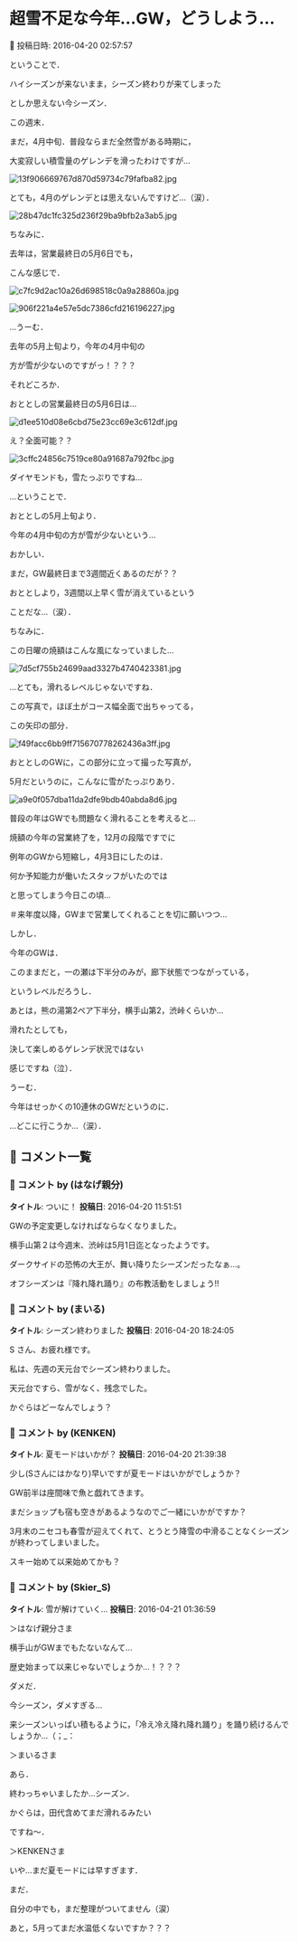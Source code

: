 # 超雪不足な今年…GW，どうしよう…

📅 投稿日時: 2016-04-20 02:57:57

ということで．


ハイシーズンが来ないまま，シーズン終わりが来てしまった


としか思えない今シーズン．





この週末．


まだ，4月中旬．普段ならまだ全然雪がある時期に，


大変寂しい積雪量のゲレンデを滑ったわけですが…




![13f906669767d870d59734c79fafba82.jpg](images/13f906669767d870d59734c79fafba82.jpg)




とても，4月のゲレンデとは思えないんですけど…（涙）．




![28b47dc1fc325d236f29ba9bfb2a3ab5.jpg](images/28b47dc1fc325d236f29ba9bfb2a3ab5.jpg)







ちなみに．


去年は，営業最終日の5月6日でも，


こんな感じで．




![c7fc9d2ac10a26d698518c0a9a28860a.jpg](images/c7fc9d2ac10a26d698518c0a9a28860a.jpg)









![906f221a4e57e5dc7386cfd216196227.jpg](images/906f221a4e57e5dc7386cfd216196227.jpg)




…うーむ．


去年の5月上旬より，今年の4月中旬の


方が雪が少ないのですがっ！？？？





それどころか．


おととしの営業最終日の5月6日は…




![d1ee510d08e6cbd75e23cc69e3c612df.jpg](images/d1ee510d08e6cbd75e23cc69e3c612df.jpg)




え？全面可能？？




![3cffc24856c7519ce80a91687a792fbc.jpg](images/3cffc24856c7519ce80a91687a792fbc.jpg)




ダイヤモンドも，雪たっぷりですね…





…ということで．


おととしの5月上旬より．


今年の4月中旬の方が雪が少ないという…


おかしい．


まだ，GW最終日まで3週間近くあるのだが？？


おととしより，3週間以上早く雪が消えているという


ことだな…（涙）．





ちなみに．


この日曜の焼額はこんな風になっていました…




![7d5cf755b24699aad3327b4740423381.jpg](images/7d5cf755b24699aad3327b4740423381.jpg)




…とても，滑れるレベルじゃないですね．


この写真で，ほぼ土がコース幅全面で出ちゃってる，


この矢印の部分．




![f49facc6bb9ff715670778262436a3ff.jpg](images/f49facc6bb9ff715670778262436a3ff.jpg)




おととしのGWに，この部分に立って撮った写真が，


5月だというのに，こんなに雪がたっぷりあり．




![a9e0f057dba11da2dfe9bdb40abda8d6.jpg](images/a9e0f057dba11da2dfe9bdb40abda8d6.jpg)




普段の年はGWでも問題なく滑れることを考えると…





焼額の今年の営業終了を，12月の段階ですでに


例年のGWから短縮し，4月3日にしたのは．


何か予知能力が働いたスタッフがいたのでは


と思ってしまう今日この頃…


＃来年度以降，GWまで営業してくれることを切に願いつつ…





しかし．


今年のGWは．


このままだと，一の瀬は下半分のみが，廊下状態でつながっている，


というレベルだろうし．


あとは，熊の湯第2ペア下半分，横手山第2，渋峠くらいか…


滑れたとしても，


決して楽しめるゲレンデ状況ではない


感じですね（泣）．





うーむ．


今年はせっかくの10連休のGWだというのに．


…どこに行こうか…（涙）．

## 💬 コメント一覧

### 💬 コメント by (はなげ親分)
**タイトル**: ついに！
**投稿日**: 2016-04-20 11:51:51

GWの予定変更しなければならなくなりました。

横手山第２は今週末、渋峠は5月1日迄となったようです。



ダークサイドの恐怖の大王が、舞い降りたシーズンだったなぁ…。



オフシーズンは『降れ降れ踊り』の布教活動をしましょう!!

### 💬 コメント by (まいる)
**タイトル**: シーズン終わりました
**投稿日**: 2016-04-20 18:24:05

S さん、お疲れ様です。

私は、先週の天元台でシーズン終わりました。

天元台ですら、雪がなく、残念でした。

かぐらはどーなんでしょう？

### 💬 コメント by (KENKEN)
**タイトル**: 夏モードはいかが？
**投稿日**: 2016-04-20 21:39:38

少し(Sさんにはかなり)早いですが夏モードはいかがでしょうか？



GW前半は座間味で魚と戯れてきます。

まだショップも宿も空きがあるようなのでご一緒にいかがですか？



3月末のニセコも春雪が迎えてくれて、とうとう降雪の中滑ることなくシーズンが終わってしまいました。

スキー始めて以来始めてかも？

### 💬 コメント by (Skier_S)
**タイトル**: 雪が解けていく…
**投稿日**: 2016-04-21 01:36:59

＞はなげ親分さま

横手山がGWまでもたないなんて…

歴史始まって以来じゃないでしょうか…！？？？

ダメだ．

今シーズン，ダメすぎる…



来シーズンいっぱい積もるように，「冷え冷え降れ降れ踊り」を踊り続けるんでしょうか…（；_：



＞まいるさま

あら．

終わっちゃいましたか…シーズン．

かぐらは，田代含めてまだ滑れるみたい

ですね～．



＞KENKENさま

いや…まだ夏モードには早すぎます．

まだ．

自分の中でも，まだ整理がついてません（涙）



あと，5月ってまだ水温低くないですか？？？

